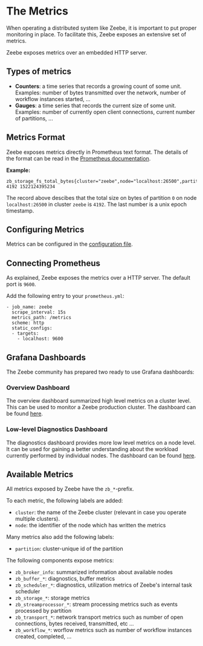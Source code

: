 # The Metrics

When operating a distributed system like Zeebe, it is important to put proper monitoring in place.
To facilitate this, Zeebe exposes an extensive set of metrics.

Zeebe exposes metrics over an embedded HTTP server.

## Types of metrics

* **Counters**: a time series that records a growing count of some unit. Examples: number of bytes transmitted over the network, number of workflow instances started, ...
* **Gauges**: a time series that records the current size of some unit. Examples: number of currently open client connections, current number of partitions, ...

## Metrics Format

Zeebe exposes metrics directly in Prometheus text format.
The details of the format can be read in the [Prometheus documentation][prom-format].

**Example:**

```
zb_storage_fs_total_bytes{cluster="zeebe",node="localhost:26500",partition="0"} 4192 1522124395234
```

The record above descibes that the total size on bytes of partition `0` on node `localhost:26500` in cluster `zeebe` is `4192`. The last number is a unix epoch timestamp.

## Configuring Metrics

Metrics can be configured in the [configuration file](operations/the-zeebecfgtoml-file.html#Metrics).

## Connecting Prometheus

As explained, Zeebe exposes the metrics over a HTTP server. The default port is `9600`.

Add the following entry to your `prometheus.yml`:

```
- job_name: zeebe
  scrape_interval: 15s
  metrics_path: /metrics
  scheme: http
  static_configs:
  - targets:
    - localhost: 9600
```

## Grafana Dashboards

The Zeebe community has prepared two ready to use Grafana dashboards:

### Overview Dashboard

The overview dashboard summarized high level metrics on a cluster level. This can be used to monitor a Zeebe production cluster. The dashboard can be found [here](https://grafana.com/dashboards/5237).

### Low-level Diagnostics Dashboard

The diagnostics dashboard provides more low level metrics on a node level. It can be used for gaining a better understanding about the workload currently performed by individual nodes. The dashboard can be found [here](https://grafana.com/dashboards/5210).

## Available Metrics

All metrics exposed by Zeebe have the `zb_*`-prefix.

To each metric, the following labels are added:

* `cluster`: the name of the Zeebe cluster (relevant in case you operate multiple clusters).
* `node`: the identifier of the node which has written the metrics

Many metrics also add the following labels:

* `partition`: cluster-unique id of the partition

The following components expose metrics:

* `zb_broker_info`: summarized information about available nodes
* `zb_buffer_*`: diagnostics, buffer metrics
* `zb_scheduler_*`: diagnostics, utilization metrics of Zeebe's internal task scheduler
* `zb_storage_*`: storage metrics
* `zb_streamprocessor_*`: stream processing metrics such as events processed by partition
* `zb_transport_*`: network transport metrics such as number of open connections, bytes received, transmitted, etc ...
* `zb_workflow_*`: worflow metrics such as number of workflow instances created, completed, ...

[prom-format]: https://prometheus.io/docs/instrumenting/exposition_formats/#text-format-details
